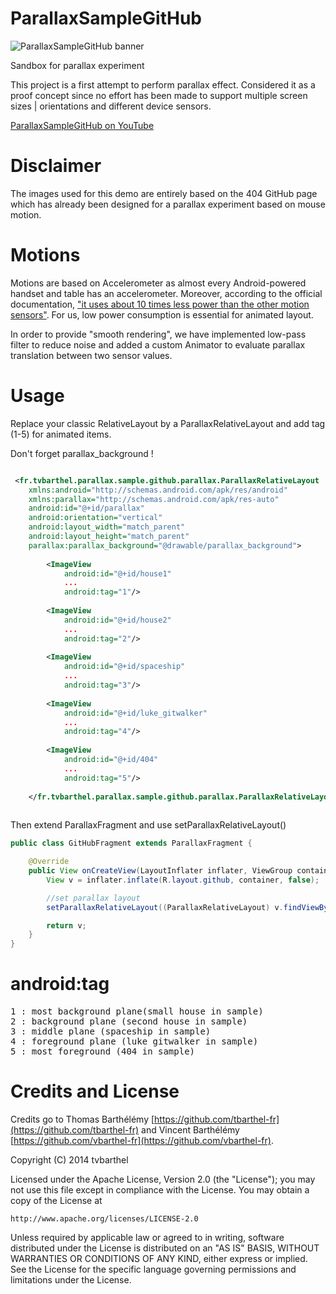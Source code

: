 ParallaxSampleGitHub
====================

![ParallaxSampleGitHub banner](http://tvbarthel.github.io/images/parallax.png)

Sandbox for parallax experiment

This project is a first attempt to perform parallax effect. Considered it as a proof concept since no effort has been made to support multiple screen sizes | orientations and different device sensors.

[ParallaxSampleGitHub on YouTube](https://www.youtube.com/watch?v=KyNBZLzWxYI)

Disclaimer
========

The images used for this demo are entirely based on the 404 GitHub page which has already been designed for a parallax experiment based on mouse motion.

Motions
====================

Motions are based on Accelerometer as almost every Android-powered handset and table has an accelerometer. Moreover, according to the official documentation, ["it uses about 10 times less power than the other motion sensors"](http://developer.android.com/guide/topics/sensors/sensors_motion.html#sensors-motion-accel). For us, low power consumption is essential for animated layout.

In order to provide "smooth rendering", we have implemented low-pass filter to reduce noise and added a custom Animator to evaluate parallax translation between two sensor values.

Usage
=========

Replace your classic RelativeLayout by a ParallaxRelativeLayout and add tag (1-5) for animated items.

Don't forget parallax_background !

```xml

 <fr.tvbarthel.parallax.sample.github.parallax.ParallaxRelativeLayout
    xmlns:android="http://schemas.android.com/apk/res/android"
    xmlns:parallax="http://schemas.android.com/apk/res-auto"
    android:id="@+id/parallax"
    android:orientation="vertical"
    android:layout_width="match_parent"
    android:layout_height="match_parent"
    parallax:parallax_background="@drawable/parallax_background">
    
        <ImageView
            android:id="@+id/house1"
            ...
            android:tag="1"/>
            
        <ImageView
            android:id="@+id/house2"
            ...
            android:tag="2"/>
            
        <ImageView
            android:id="@+id/spaceship"
            ...
            android:tag="3"/>
            
        <ImageView
            android:id="@+id/luke_gitwalker"
            ...
            android:tag="4"/>
            
        <ImageView
            android:id="@+id/404"
            ...
            android:tag="5"/>
    
    </fr.tvbarthel.parallax.sample.github.parallax.ParallaxRelativeLayout>
    
```

Then extend ParallaxFragment and use setParallaxRelativeLayout()

```java
public class GitHubFragment extends ParallaxFragment {

    @Override
    public View onCreateView(LayoutInflater inflater, ViewGroup container, Bundle savedInstanceState) {
        View v = inflater.inflate(R.layout.github, container, false);

        //set parallax layout
        setParallaxRelativeLayout((ParallaxRelativeLayout) v.findViewById(R.id.parallax));

        return v;
    }
}
```

android:tag
=========

<pre>
1 : most background plane(small house in sample)
2 : background plane (second house in sample)
3 : middle plane (spaceship in sample)
4 : foreground plane (luke gitwalker in sample)
5 : most foreground (404 in sample)
</pre>

Credits and License
========

Credits go to Thomas Barthélémy [https://github.com/tbarthel-fr](https://github.com/tbarthel-fr) and Vincent Barthélémy [https://github.com/vbarthel-fr](https://github.com/vbarthel-fr).

Copyright (C) 2014 tvbarthel

Licensed under the Apache License, Version 2.0 (the "License");
you may not use this file except in compliance with the License.
You may obtain a copy of the License at

    http://www.apache.org/licenses/LICENSE-2.0

Unless required by applicable law or agreed to in writing, software
distributed under the License is distributed on an "AS IS" BASIS,
WITHOUT WARRANTIES OR CONDITIONS OF ANY KIND, either express or implied.
See the License for the specific language governing permissions and
limitations under the License.



